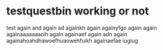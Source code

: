 # testquestbin working or not
test
again
and again
ad againkh
again
againyfgo
again
again
againaaaaaaaoih
again
againaef
again
adn again
againahoahdhawoefhuaowehfuikh
againaefae
iugiug
